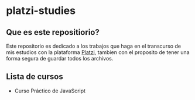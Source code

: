 # platzi-studies
## Que es este repositiorio?
Este repositorio es dedicado a los trabajos que haga en el transcurso de mis estudios con la plataforma [Platzi](www.platzi.com), tambien con el proposito de tener una forma segura de guardar todos los archivos.

## Lista de cursos
- Curso Práctico de JavaScript